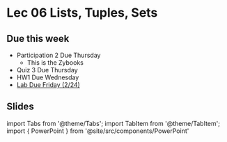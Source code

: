 # Lec 06 Lists, Tuples, Sets

## Due this week

- Participation 2 Due Thursday
    - This is the Zybooks
- Quiz 3 Due Thursday
- HW1 Due Wednesday
- [Lab Due Friday (2/24)](/main/labs/assert)

## Slides

import Tabs from '@theme/Tabs';
import TabItem from '@theme/TabItem';
import { PowerPoint } from '@site/src/components/PowerPoint'

<Tabs>
  <TabItem value="Section 2, 3, 4, 5" label="Section 2, 3, 4, 5" default>
    <PowerPoint lec_src={require('./Lecture_6.pptx').default}/>
  </TabItem>
  <TabItem value="Section 1, 6" label="Section 1, 6">
    <PowerPoint lec_src={require('./Lecture_6_Cole.pptx').default}/>
  </TabItem>
</Tabs>
